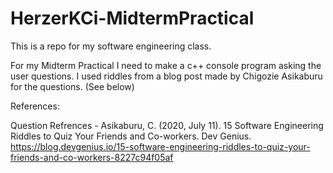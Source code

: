 # HerzerKCi-MidtermPractical
This is a repo for my software engineering class.

For my Midterm Practical I need to make a c++ console program asking the user questions.
I used riddles from a blog post made by Chigozie Asikaburu for the questions. (See below)

References:

Question Refrences - 
Asikaburu, C. (2020, July 11). 15 Software Engineering Riddles to Quiz Your Friends and Co-workers. Dev Genius.
https://blog.devgenius.io/15-software-engineering-riddles-to-quiz-your-friends-and-co-workers-8227c94f05af

